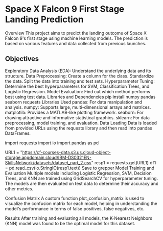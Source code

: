 # Space X Falcon 9 First Stage Landing Prediction
Overview
This project aims to predict the landing outcome of Space X Falcon 9's first stage using machine learning models. The prediction is based on various features and data collected from previous launches.

## Objectives
Exploratory Data Analysis (EDA): Understand the underlying data and its structure.
Data Preprocessing:
Create a column for the class.
Standardize the data.
Split the data into training and test sets.
Hyperparameter Tuning: Determine the best hyperparameters for SVM, Classification Trees, and Logistic Regression.
Model Evaluation: Find out which method performs best using test data.
Libraries and Dependencies
pip install numpy pandas seaborn requests
Libraries Used
pandas: For data manipulation and analysis.
numpy: Supports large, multi-dimensional arrays and matrices.
matplotlib: Provides a MATLAB-like plotting framework.
seaborn: For drawing attractive and informative statistical graphics.
sklearn: For data preprocessing, model training, and evaluation.
Data Loading
Data is loaded from provided URLs using the requests library and then read into pandas DataFrames.

import requests
import io
import pandas as pd

URL1 = "https://cf-courses-data.s3.us.cloud-object-storage.appdomain.cloud/IBM-DS0321EN-SkillsNetwork/datasets/dataset_part_2.csv"
resp1 = requests.get(URL1)
df1 = pd.read_csv(io.StringIO(resp1.text))
Save to grepper
Model Training and Evaluation
Multiple models including Logistic Regression, SVM, Decision Trees, and KNN are trained using GridSearchCV for hyperparameter tuning. The models are then evaluated on test data to determine their accuracy and other metrics.

Confusion Matrix
A custom function plot_confusion_matrix is used to visualize the confusion matrix for each model, helping in understanding the model's performance in terms of false positives, false negatives, etc.

Results
After training and evaluating all models, the K-Nearest Neighbors (KNN) model was found to be the optimal model for this dataset.
